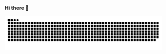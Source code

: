### Hi there 👋

<picture>
  <source media="(prefers-color-scheme: dark)" srcset="https://raw.githubusercontent.com/chen2021z/chen2021z/output/github-contribution-grid-snake-dark.svg">
  <source media="(prefers-color-scheme: light)" srcset="https://raw.githubusercontent.com/chen2021z/chen2021z/output/github-contribution-grid-snake.svg">
  <img alt="github contribution grid snake animation" src="https://raw.githubusercontent.com/chen2021z/chen2021z/output/github-contribution-grid-snake.svg">
</picture>

<!--
**james-curtis/james-curtis** is a ✨ _special_ ✨ repository because its `README.md` (this file) appears on your GitHub profile.

Here are some ideas to get you started:

- 🔭 I’m currently working on ...
- 🌱 I’m currently learning ...
- 👯 I’m looking to collaborate on ...
- 🤔 I’m looking for help with ...
- 💬 Ask me about ...
- 📫 How to reach me: ...
- 😄 Pronouns: ...
- ⚡ Fun fact: ...
-->
